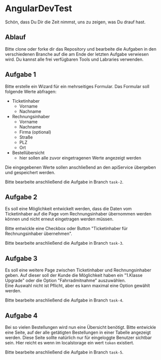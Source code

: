 
# AngularDevTest 

Schön, dass Du Dir die Zeit nimmst, uns zu zeigen, was Du drauf hast.

## Ablauf
Bitte clone oder forke dir das Repository und bearbeite die Aufgaben in den verschiedenen Branche auf die am Ende der letzten Aufgabe verwiesen wird.
Du kannst alle frei verfügbaren Tools und Labraries verwenden.

## Aufgabe 1
Bitte erstelle ein Wizard für ein mehrseitiges Formular. Das Formular soll folgende Werte abfragen: 

- Ticketinhaber
  - Vorname
  - Nachname
- Rechnungsinhaber
  - Vorname
  - Nachname
  - Firma (optional)
  - Straße
  - PLZ
  - Ort
- Bestellübersicht
  - hier sollen alle zuvor eingetragenen Werte angezeigt werden

Die eingegebenen Werte sollen anschließend an den apiService übergeben und gespeichert werden. 

Bitte bearbeite anschließend die Aufgabe in Branch `task-2`.

## Aufgabe 2

Es soll eine Möglichkeit entwickelt werden, dass die Daten vom Ticketinhaber auf die Page vom Rechnungsinhaber übernommen werden können und nicht erneut eingetragen werden müssen. 

Bitte entwickle eine Checkbox oder Button "Ticketinhaber für Rechnungsinhaber übernehmen".

Bitte bearbeite anschließend die Aufgabe 
in Branch `task-3`.

## Aufgabe 3

Es soll eine weitere Page zwischen Ticketinhaber und Rechnungsinhaber geben. Auf dieser soll der Kunde die Möglichkeit haben ein "1.Klasse Upgrade" oder die Option "Fahrradmitnahme" auszuwählen.   
Eine Auswahl nicht ist Pflicht, aber es kann maximal eine Option gewählt werden.

Bitte bearbeite anschließend die Aufgabe
in Branch `task-4`.

## Aufgabe 4

Bei so vielen Bestellungen wird nun eine Übersicht benötigt. Bitte entwickle eine Seite, auf der alle getätigten Bestellungen in einer Tabelle angezeigt werden.
Diese Seite sollte natürlich nur für eingeloggte Benutzer sichtbar sein. Hier reicht es wenn im localstorage ein wert `token` existiert.

Bitte bearbeite anschließend die Aufgabe
in Branch `task-5`.
